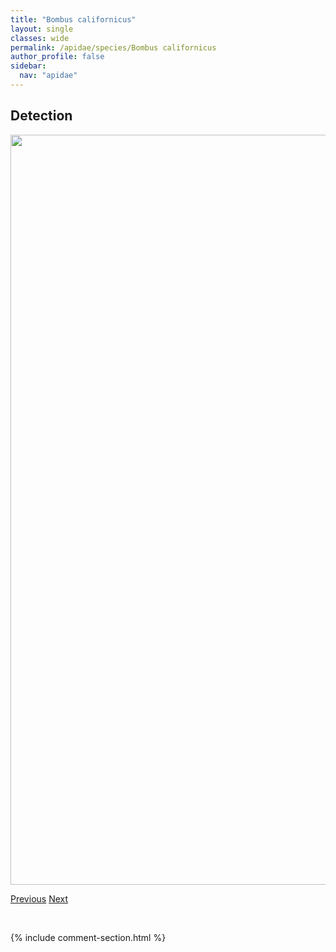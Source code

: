 ```yaml
---
title: "Bombus californicus"
layout: single
classes: wide
permalink: /apidae/species/Bombus californicus
author_profile: false
sidebar:
  nav: "apidae"
---
```


<h2>Detection</h2>

<a href="/ANBC/assets/figures/species/Bombus californicus/range-map.png">
<img src="/ANBC/assets/figures/species/Bombus californicus/range-map.png" height = "1200" width = "800">
</a>

<a href="/profiles/species/Bombus borealis" class="pagination--pager" title="PreviousName">Previous</a> <a href="/profiles/species/Bombus centralis" class="pagination--pager" title="NextName">Next</a>

<p>&nbsp;</p>

{% include comment-section.html %}
